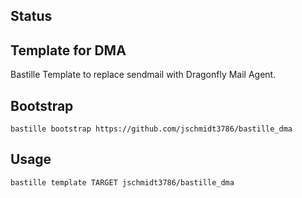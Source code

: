 ## Status

## Template for DMA
Bastille Template to replace sendmail with Dragonfly Mail Agent.

## Bootstrap

```shell
bastille bootstrap https://github.com/jschmidt3786/bastille_dma
```

## Usage

```shell
bastille template TARGET jschmidt3786/bastille_dma
```
